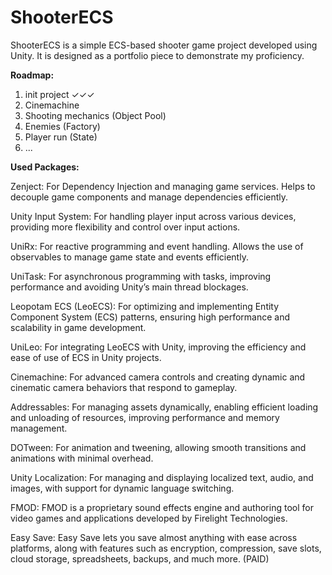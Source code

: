 # ShooterECS
ShooterECS is a simple ECS-based shooter game project developed using Unity. It is designed as a portfolio piece to demonstrate my proficiency.

**Roadmap:**
1) init project ✓✓✓
2) Cinemachine
3) Shooting mechanics (Object Pool)
4) Enemies (Factory)
5) Player run (State)
6) ...

**Used Packages:**

Zenject: For Dependency Injection and managing game services. Helps to decouple game components and manage dependencies efficiently.

Unity Input System: For handling player input across various devices, providing more flexibility and control over input actions.

UniRx: For reactive programming and event handling. Allows the use of observables to manage game state and events efficiently.

UniTask: For asynchronous programming with tasks, improving performance and avoiding Unity’s main thread blockages.

Leopotam ECS (LeoECS): For optimizing and implementing Entity Component System (ECS) patterns, ensuring high performance and scalability in game development.

UniLeo: For integrating LeoECS with Unity, improving the efficiency and ease of use of ECS in Unity projects.

Cinemachine: For advanced camera controls and creating dynamic and cinematic camera behaviors that respond to gameplay.

Addressables: For managing assets dynamically, enabling efficient loading and unloading of resources, improving performance and memory management.

DOTween: For animation and tweening, allowing smooth transitions and animations with minimal overhead.

Unity Localization: For managing and displaying localized text, audio, and images, with support for dynamic language switching.

FMOD: FMOD is a proprietary sound effects engine and authoring tool for video games and applications developed by Firelight Technologies.

Easy Save: Easy Save lets you save almost anything with ease across platforms, along with features such as encryption, compression, save slots, cloud storage, spreadsheets, backups, and much more. (PAID)